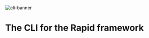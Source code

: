 ![cli-banner](https://user-images.githubusercontent.com/68653294/225972823-1a38036f-7945-4163-89fd-035ad22ba91d.svg)
# The CLI for the Rapid framework
